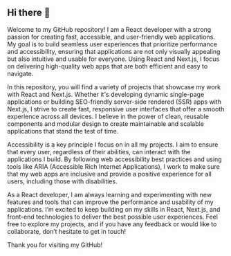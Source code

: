 ## Hi there 👋

Welcome to my GitHub repository! I am a React developer with a strong passion for creating fast, accessible, and user-friendly web applications. My goal is to build seamless user experiences that prioritize performance and accessibility, ensuring that applications are not only visually appealing but also intuitive and usable for everyone. Using React and Next.js, I focus on delivering high-quality web apps that are both efficient and easy to navigate.

In this repository, you will find a variety of projects that showcase my work with React and Next.js. Whether it's developing dynamic single-page applications or building SEO-friendly server-side rendered (SSR) apps with Next.js, I strive to create fast, responsive user interfaces that offer a smooth experience across all devices. I believe in the power of clean, reusable components and modular design to create maintainable and scalable applications that stand the test of time.

Accessibility is a key principle I focus on in all my projects. I aim to ensure that every user, regardless of their abilities, can interact with the applications I build. By following web accessibility best practices and using tools like ARIA (Accessible Rich Internet Applications), I work to make sure that my web apps are inclusive and provide a positive experience for all users, including those with disabilities.

As a React developer, I am always learning and experimenting with new features and tools that can improve the performance and usability of my applications. I’m excited to keep building on my skills in React, Next.js, and front-end technologies to deliver the best possible user experiences. Feel free to explore my projects, and if you have any feedback or would like to collaborate, don’t hesitate to get in touch!

Thank you for visiting my GitHub!
